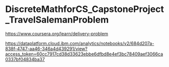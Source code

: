 # DiscreteMathforCS_CapstoneProject_TravelSalemanProblem
https://www.coursera.org/learn/delivery-problem

https://dataplatform.cloud.ibm.com/analytics/notebooks/v2/684d207a-838f-4747-aa46-346a4d439291/view?access_token=60cc7917cd38d33623ebbe6dfbd8e4ef3bc78409aef3066ca0337bf04834ba37
